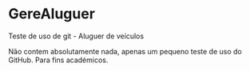 # GereAluguer
Teste de uso de git - Aluguer de veículos

Não contem absolutamente nada, apenas um pequeno teste de uso do GitHub.
Para fins académicos.
